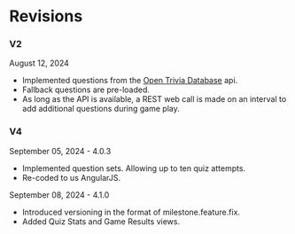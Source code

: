 # Revisions

### V2

August 12, 2024

- Implemented questions from the <a href="https://opentdb.com/" target="_blank">Open Trivia Database</a> api.
- Fallback questions are pre-loaded.
- As long as the API is available, a REST web call is made on an interval to add additional questions during game play.

### V4

September 05, 2024 - 4.0.3

- Implemented question sets. Allowing up to ten quiz attempts.
- Re-coded to us AngularJS.

September 08, 2024 - 4.1.0

- Introduced versioning in the format of milestone.feature.fix.
- Added Quiz Stats and Game Results views.
